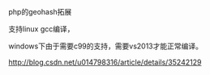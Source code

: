 php的geohash拓展

支持linux gcc编译，

windows下由于需要c99的支持，需要vs2013才能正常编译。 




http://blog.csdn.net/u014798316/article/details/35242129
